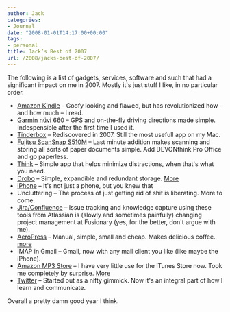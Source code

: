 ```yaml
---
author: Jack
categories:
- Journal
date: "2008-01-01T14:17:00+00:00"
tags:
- personal
title: Jack’s Best of 2007
url: /2008/jacks-best-of-2007/
---
```


The following is a list of gadgets, services, software and such that had a significant impact on me in 2007. Mostly it's just stuff I like, in no particular order.

  * [Amazon Kindle][1] &#8211; Goofy looking and flawed, but has revolutionized how &#8211; and how much &#8211; I read.
  * [Garmin nüvi 660][2] &#8211; <span class="caps">GPS</span> and on-the-fly driving directions made simple. Indespensible after the first time I used it.
  * [Tinderbox][3] &#8211; Rediscovered in 2007. Still the most usefull app on my Mac.
  * [Fujitsu ScanSnap S510M][4] &#8211; Last minute addition makes scanning and storing all sorts of paper documents simple. Add <span class="caps">DEVON</span>think Pro Office and go paperless.
  * [Think][5] &#8211; Simple app that helps minimize distractions, when that's what you need.
  * [Drobo][6] &#8211; Simple, expandible and redundant storage. [More][7]
  * [iPhone][8] &#8211; It's not just a phone, but you knew that
  * Uncluttering &#8211; The process of just getting rid of shit is liberating. More to come.
  * [Jira/Confluence][9] &#8211; Issue tracking and knowledge capture using these tools from Atlassian is (slowly and sometimes painfully) changing project management at Fusionary (yes, for the better, don't argue with me).
  * [AeroPress][10] &#8211; Manual, simple, small and cheap. Makes delicious coffee. [more][11]
  * <span class="caps">IMAP</span> in Gmail &#8211; Gmail, now with any mail client you like (like maybe the iPhone).
  * [Amazon MP3 Store][12] &#8211; I have very little use for the iTunes Store now. Took me completely by surprise. [More][13]
  * [Twitter][14] &#8211; Started out as a nifty gimmick. Now it's an integral part of how I learn and communicate.

Overall a pretty damn good year I think.

 [1]: http://www.amazon.com/gp/product/B000FI73MA?ie=UTF8&tag=jackbaty-20&linkCode=as2&camp=1789&creative=9325&creativeASIN=B000FI73MA
 [2]: http://www.amazon.com/gp/product/B000H49LXQ?ie=UTF8&tag=jackbaty-20&linkCode=as2&camp=1789&creative=9325&creativeASIN=B000H49LXQ
 [3]: http://www.eastgate.com/Tinderbox
 [4]: http://www.amazon.com/gp/product/B000WJCX18?ie=UTF8&tag=jackbaty-20&linkCode=as2&camp=1789&creative=9325&creativeASIN=B000WJCX18
 [5]: http://freeverse.com/apps/app/?id=7013
 [6]: http://www.datarobotics.com/
 [7]: https://jackbaty.com/go/blog/entry/mybook-out-drobo-in/
 [8]: http://www.apple.com/iphone/
 [9]: http://www.atlassian.com/
 [10]: http://www.aerobie.com/Products/aeropress.htm
 [11]: https://jackbaty.com/go/blog/entry/aeropress-best-coffee-maker-ever/
 [12]: http://www.amazon.com/mp3
 [13]: https://jackbaty.com/go/blog/entry/amazon-mp3/
 [14]: http://twitter.com/